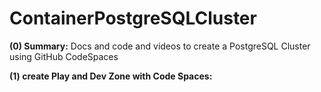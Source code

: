 # ContainerPostgreSQLCluster
**(0) Summary:** 
Docs and code and videos to create a PostgreSQL Cluster using GitHub CodeSpaces 

**(1) create Play and Dev Zone with Code Spaces:**
